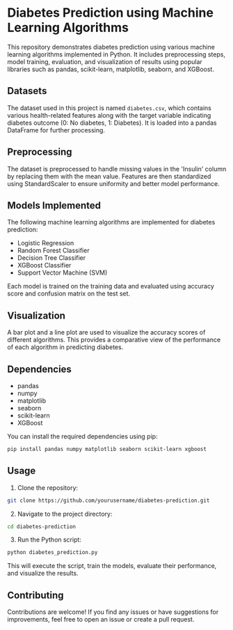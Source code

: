 # Diabetes Prediction using Machine Learning Algorithms

This repository demonstrates diabetes prediction using various machine learning algorithms implemented in Python. It includes preprocessing steps, model training, evaluation, and visualization of results using popular libraries such as pandas, scikit-learn, matplotlib, seaborn, and XGBoost.

## Datasets

The dataset used in this project is named `diabetes.csv`, which contains various health-related features along with the target variable indicating diabetes outcome (0: No diabetes, 1: Diabetes). It is loaded into a pandas DataFrame for further processing.

## Preprocessing

The dataset is preprocessed to handle missing values in the 'Insulin' column by replacing them with the mean value. Features are then standardized using StandardScaler to ensure uniformity and better model performance.

## Models Implemented

The following machine learning algorithms are implemented for diabetes prediction:

- Logistic Regression
- Random Forest Classifier
- Decision Tree Classifier
- XGBoost Classifier
- Support Vector Machine (SVM)

Each model is trained on the training data and evaluated using accuracy score and confusion matrix on the test set.

## Visualization

A bar plot and a line plot are used to visualize the accuracy scores of different algorithms. This provides a comparative view of the performance of each algorithm in predicting diabetes.

## Dependencies

- pandas
- numpy
- matplotlib
- seaborn
- scikit-learn
- XGBoost

You can install the required dependencies using pip:

```bash
pip install pandas numpy matplotlib seaborn scikit-learn xgboost
```

## Usage

1. Clone the repository:

```bash
git clone https://github.com/yourusername/diabetes-prediction.git
```

2. Navigate to the project directory:

```bash
cd diabetes-prediction
```

3. Run the Python script:

```bash
python diabetes_prediction.py
```

This will execute the script, train the models, evaluate their performance, and visualize the results.

## Contributing

Contributions are welcome! If you find any issues or have suggestions for improvements, feel free to open an issue or create a pull request.

